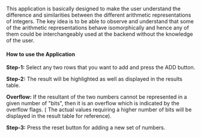 This application is basically designed to make the user understand the difference and similarities between the different arithmetic representations of integers. The key idea is to be able to observe and understand that some of the arithmetic representations behave isomorphically and hence any of them could be interchangeably used at the backend without the knowledge of the user.

#### How to use the Application

**Step-1:** Select any two rows that you want to add and press the ADD button.

**Step-2:** The result will be highlighted as well as displayed in the results table.

**Overflow:** If the resultant of the two numbers cannot be represented in a given number of "bits", then it is an overflow which is indicated by the overflow flags. ( The actual values requiring a higher number of bits will be displayed in the result table for reference).

**Step-3:** Press the reset button for adding a new set of numbers.

